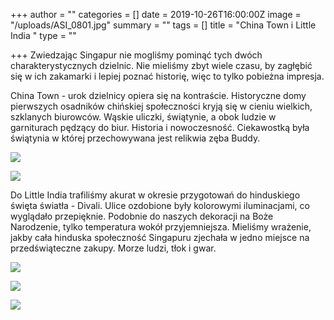 +++
author = ""
categories = []
date = 2019-10-26T16:00:00Z
image = "/uploads/ASI_0801.jpg"
summary = ""
tags = []
title = "China Town i Little India "
type = ""

+++
Zwiedzając Singapur nie mogliśmy pominąć tych dwóch charakterystycznych dzielnic. Nie mieliśmy zbyt wiele czasu, by zagłębić się w ich zakamarki i lepiej poznać historię, więc to tylko pobieżna impresja.

China Town - urok dzielnicy opiera się na kontraście.  Historyczne domy pierwszych osadników chińskiej społeczności kryją się w cieniu wielkich, szklanych biurowców. Wąskie uliczki, świątynie, a obok ludzie w garniturach pędzący do biur. Historia i nowoczesność. Ciekawostką była świątynia w której przechowywana jest relikwia zęba Buddy. 

![](/uploads/ASI_0791.jpg)

![](/uploads/ASI_0805.jpg)

Do Little India trafiliśmy akurat w okresie przygotowań do hinduskiego święta światła - Divali. Ulice ozdobione były kolorowymi iluminacjami, co wyglądało przepięknie. Podobnie do naszych dekoracji na Boże Narodzenie, tylko temperatura wokół przyjemniejsza. Mieliśmy wrażenie, jakby cała hinduska społeczność Singapuru zjechała w jedno miejsce na przedświąteczne zakupy. Morze ludzi, tłok i gwar. 

![](/uploads/ASI_0883.jpg)

![](/uploads/ASI_0886.jpg)

![](/uploads/ASI_0893.jpg)
